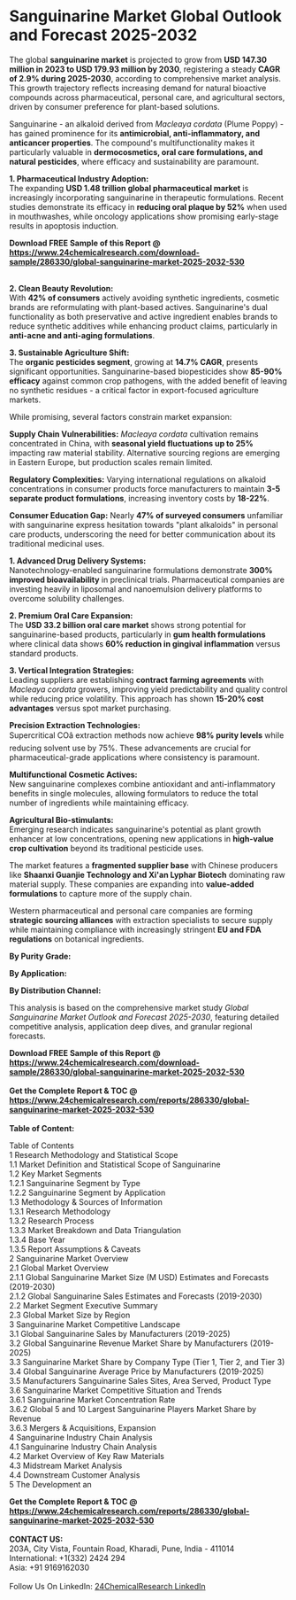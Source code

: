 <h1>Sanguinarine Market Global Outlook and Forecast 2025-2032</h1><p>The global <strong>sanguinarine market</strong> is projected to grow from <strong>USD 147.30 million in 2023 to USD 179.93 million by 2030</strong>, registering a steady <strong>CAGR of 2.9% during 2025-2030</strong>, according to comprehensive market analysis. This growth trajectory reflects increasing demand for natural bioactive compounds across pharmaceutical, personal care, and agricultural sectors, driven by consumer preference for plant-based solutions.</p><p>Sanguinarine - an alkaloid derived from <em>Macleaya cordata</em> (Plume Poppy) - has gained prominence for its <strong>antimicrobial, anti-inflammatory, and anticancer properties</strong>. The compound's multifunctionality makes it particularly valuable in <strong>dermocosmetics, oral care formulations, and natural pesticides</strong>, where efficacy and sustainability are paramount.</p><p><strong>1. Pharmaceutical Industry Adoption:</strong><br>
The expanding <strong>USD 1.48 trillion global pharmaceutical market</strong> is increasingly incorporating sanguinarine in therapeutic formulations. Recent studies demonstrate its efficacy in <strong>reducing oral plaque by 52%</strong> when used in mouthwashes, while oncology applications show promising early-stage results in apoptosis induction.</p><div><b>Download FREE Sample of this Report @ 
            <a href="https://www.24chemicalresearch.com/download-sample/286330/global-sanguinarine-market-2025-2032-530">
            https://www.24chemicalresearch.com/download-sample/286330/global-sanguinarine-market-2025-2032-530</a></b></div><br><p><strong>2. Clean Beauty Revolution:</strong><br>
With <strong>42% of consumers</strong> actively avoiding synthetic ingredients, cosmetic brands are reformulating with plant-based actives. Sanguinarine's dual functionality as both preservative and active ingredient enables brands to reduce synthetic additives while enhancing product claims, particularly in <strong>anti-acne and anti-aging formulations</strong>.</p><p><strong>3. Sustainable Agriculture Shift:</strong><br>
The <strong>organic pesticides segment</strong>, growing at <strong>14.7% CAGR</strong>, presents significant opportunities. Sanguinarine-based biopesticides show <strong>85-90% efficacy</strong> against common crop pathogens, with the added benefit of leaving no synthetic residues - a critical factor in export-focused agriculture markets.</p><p>While promising, several factors constrain market expansion:</p><p><strong>Supply Chain Vulnerabilities:</strong> <em>Macleaya cordata</em> cultivation remains concentrated in China, with <strong>seasonal yield fluctuations up to 25%</strong> impacting raw material stability. Alternative sourcing regions are emerging in Eastern Europe, but production scales remain limited.</p><p><strong>Regulatory Complexities:</strong> Varying international regulations on alkaloid concentrations in consumer products force manufacturers to maintain <strong>3-5 separate product formulations</strong>, increasing inventory costs by <strong>18-22%</strong>.</p><p><strong>Consumer Education Gap:</strong> Nearly <strong>47% of surveyed consumers</strong> unfamiliar with sanguinarine express hesitation towards "plant alkaloids" in personal care products, underscoring the need for better communication about its traditional medicinal uses.</p><p><strong>1. Advanced Drug Delivery Systems:</strong><br>
Nanotechnology-enabled sanguinarine formulations demonstrate <strong>300% improved bioavailability</strong> in preclinical trials. Pharmaceutical companies are investing heavily in liposomal and nanoemulsion delivery platforms to overcome solubility challenges.</p><p><strong>2. Premium Oral Care Expansion:</strong><br>
The <strong>USD 33.2 billion oral care market</strong> shows strong potential for sanguinarine-based products, particularly in <strong>gum health formulations</strong> where clinical data shows <strong>60% reduction in gingival inflammation</strong> versus standard products.</p><p><strong>3. Vertical Integration Strategies:</strong><br>
Leading suppliers are establishing <strong>contract farming agreements</strong> with <em>Macleaya cordata</em> growers, improving yield predictability and quality control while reducing price volatility. This approach has shown <strong>15-20% cost advantages</strong> versus spot market purchasing.</p><p><strong>Precision Extraction Technologies:</strong><br>
    Supercritical COâ extraction methods now achieve <strong>98% purity levels</strong> while reducing solvent use by 75%. These advancements are crucial for pharmaceutical-grade applications where consistency is paramount.</p><p><strong>Multifunctional Cosmetic Actives:</strong><br>
    New sanguinarine complexes combine antioxidant and anti-inflammatory benefits in single molecules, allowing formulators to reduce the total number of ingredients while maintaining efficacy.</p><p><strong>Agricultural Bio-stimulants:</strong><br>
    Emerging research indicates sanguinarine's potential as plant growth enhancer at low concentrations, opening new applications in <strong>high-value crop cultivation</strong> beyond its traditional pesticide uses.</p><p>The market features a <strong>fragmented supplier base</strong> with Chinese producers like <strong>Shaanxi Guanjie Technology and Xi'an Lyphar Biotech</strong> dominating raw material supply. These companies are expanding into <strong>value-added formulations</strong> to capture more of the supply chain.</p><p>Western pharmaceutical and personal care companies are forming <strong>strategic sourcing alliances</strong> with extraction specialists to secure supply while maintaining compliance with increasingly stringent <strong>EU and FDA regulations</strong> on botanical ingredients.</p><p><strong>By Purity Grade:</strong></p><p><strong>By Application:</strong></p><p><strong>By Distribution Channel:</strong></p><p>This analysis is based on the comprehensive market study <em>Global Sanguinarine Market Outlook and Forecast 2025-2030</em>, featuring detailed competitive analysis, application deep dives, and granular regional forecasts.</p><div><b>Download FREE Sample of this Report @ 
            <a href="https://www.24chemicalresearch.com/download-sample/286330/global-sanguinarine-market-2025-2032-530">
            https://www.24chemicalresearch.com/download-sample/286330/global-sanguinarine-market-2025-2032-530</a></b></div><br><div><b>Get the Complete Report & TOC @ 
            <a href="https://www.24chemicalresearch.com/reports/286330/global-sanguinarine-market-2025-2032-530">
            https://www.24chemicalresearch.com/reports/286330/global-sanguinarine-market-2025-2032-530</a></b></div><br>
            <b>Table of Content:</b><p>Table of Contents<br />
1 Research Methodology and Statistical Scope<br />
1.1 Market Definition and Statistical Scope of Sanguinarine<br />
1.2 Key Market Segments<br />
1.2.1 Sanguinarine Segment by Type<br />
1.2.2 Sanguinarine Segment by Application<br />
1.3 Methodology & Sources of Information<br />
1.3.1 Research Methodology<br />
1.3.2 Research Process<br />
1.3.3 Market Breakdown and Data Triangulation<br />
1.3.4 Base Year<br />
1.3.5 Report Assumptions & Caveats<br />
2 Sanguinarine Market Overview<br />
2.1 Global Market Overview<br />
2.1.1 Global Sanguinarine Market Size (M USD) Estimates and Forecasts (2019-2030)<br />
2.1.2 Global Sanguinarine Sales Estimates and Forecasts (2019-2030)<br />
2.2 Market Segment Executive Summary<br />
2.3 Global Market Size by Region<br />
3 Sanguinarine Market Competitive Landscape<br />
3.1 Global Sanguinarine Sales by Manufacturers (2019-2025)<br />
3.2 Global Sanguinarine Revenue Market Share by Manufacturers (2019-2025)<br />
3.3 Sanguinarine Market Share by Company Type (Tier 1, Tier 2, and Tier 3)<br />
3.4 Global Sanguinarine Average Price by Manufacturers (2019-2025)<br />
3.5 Manufacturers Sanguinarine Sales Sites, Area Served, Product Type<br />
3.6 Sanguinarine Market Competitive Situation and Trends<br />
3.6.1 Sanguinarine Market Concentration Rate<br />
3.6.2 Global 5 and 10 Largest Sanguinarine Players Market Share by Revenue<br />
3.6.3 Mergers & Acquisitions, Expansion<br />
4 Sanguinarine Industry Chain Analysis<br />
4.1 Sanguinarine Industry Chain Analysis<br />
4.2 Market Overview of Key Raw Materials<br />
4.3 Midstream Market Analysis<br />
4.4 Downstream Customer Analysis<br />
5 The Development an</p><div><b>Get the Complete Report & TOC @ 
            <a href="https://www.24chemicalresearch.com/reports/286330/global-sanguinarine-market-2025-2032-530">
            https://www.24chemicalresearch.com/reports/286330/global-sanguinarine-market-2025-2032-530</a></b></div><br><b>CONTACT US:</b><br>
            203A, City Vista, Fountain Road, Kharadi, Pune, India - 411014<br>
            International: +1(332) 2424 294<br>
            Asia: +91 9169162030 <br><br>
            Follow Us On LinkedIn: <a href="https://www.linkedin.com/company/24chemicalresearch/">24ChemicalResearch LinkedIn</a>